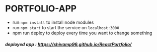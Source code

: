 # PORTFOLIO-APP 

  - run `npm install` to install node modules
  - run `npm start` to start the service on `localhost:3000`
  - npm run deploy to deploy every time you want to change something
    
##### deployed app : https://shivamp96.github.io/ReactPortfolio/
